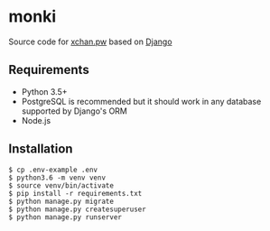 # monki

Source code for [xchan.pw](https://xchan.pw/) based on [Django](https://www.djangoproject.com/)

## Requirements

* Python 3.5+
* PostgreSQL is recommended but it should work in any database supported by Django's ORM
* Node.js

## Installation

    $ cp .env-example .env
    $ python3.6 -m venv venv
    $ source venv/bin/activate
    $ pip install -r requirements.txt
    $ python manage.py migrate
    $ python manage.py createsuperuser
    $ python manage.py runserver
